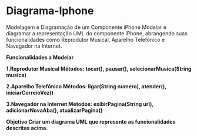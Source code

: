 # Diagrama-Iphone

Modelagem e Diagramação de um Componente iPhone Modelar e diagramar a representação UML do componente iPhone, abrangendo suas funcionalidades como Reprodutor Musical, Aparelho Telefônico e Navegador na Internet.

**Funcionalidades a Modelar** 

**1.Reprodutor Musical Métodos: tocar(), pausar(), selecionarMusica(String musica)** 

**2.Aparelho Telefônico Métodos: ligar(String numero), atender(), iniciarCorreioVoz()**

**3.Navegador na Internet Métodos: exibirPagina(String url), adicionarNovaAba(), atualizarPagina()** 

**Objetivo Criar um diagrama UML que represente as funcionalidades descritas acima.** 
